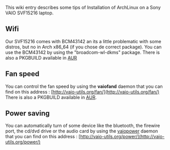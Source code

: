This wiki entry describes some tips of Installation of ArchLinux on a Sony VAIO SVF15216 laptop.

## Wifi

Our SVF15216 comes with BCM43142 an its a little problematic with some distros, but no in Arch x86_64 (if you chose de correct package). You can use the BCM43142 by using the "broadcom-wl-dkms" package. There is also a PKGBUILD available in [AUR](https://aur.archlinux.org/packages/broadcom-wl-dkms/)

## Fan speed

You can control the fan speed by using the **vaiofand** daemon that you can find on this address : [http://vaio-utils.org/fan/](http://vaio-utils.org/fan/) There is also a PKGBUILD available in [AUR](https://aur.archlinux.org/packages.php?ID=38826).

## Power saving

You can automatically turn of some device like the bluetooth, the firewire port, the cd/dvd drive or the audio card by using the [vaiopower](https://aur.archlinux.org/packages/vaiopower/) daemon that you can find on this address : [http://vaio-utils.org/power/](http://vaio-utils.org/power/)